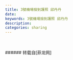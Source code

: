 ```yaml
---
title: 3號機場撿到護照 邱丹丹
date: 
keywords: 3號機場撿到護照 邱丹丹
description: 
categories: sharing
---
```

<td class="t_f" id="postmessage_869472">

<br/>
<img alt="" border="0" class="zoom" data-cf-modified-97c2b41bd65b1b9fa52bc49e-="" file="http://www.flw.ph/data/appbyme/upload/image/201709/03/BjWnneGJvXu7.jpg" id="aimg_ZG0uw" lazyloadthumb="1" onclick="" onmouseover="" src="http://www.flw.ph/data/appbyme/upload/image/201709/03/BjWnneGJvXu7.jpg"/><br/>
<br/>
</td>
###### 转载自[菲龙网]